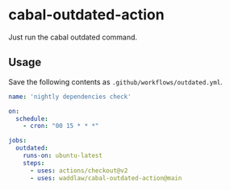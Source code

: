 # cabal-outdated-action

Just run the cabal outdated command.

## Usage

Save the following contents as `.github/workflows/outdated.yml`.

```yaml
name: 'nightly dependencies check'

on:
  schedule:
    - cron: "00 15 * * *"

jobs:
  outdated:
    runs-on: ubuntu-latest
    steps:
      - uses: actions/checkout@v2
      - uses: waddlaw/cabal-outdated-action@main
```